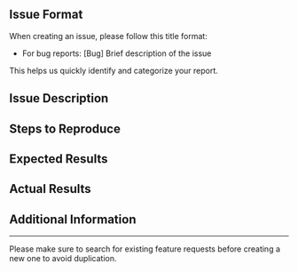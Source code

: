## Issue Format

When creating an issue, please follow this title format:

- For bug reports: [Bug] Brief description of the issue

This helps us quickly identify and categorize your report.

## Issue Description

<!-- Provide a brief description of the issue -->

## Steps to Reproduce

<!-- Describe the steps to reproduce the issue -->

## Expected Results

<!-- Describe what you expected to happen -->

## Actual Results

<!-- Describe what actually happened -->

## Additional Information

<!-- Add any additional information or context -->

---

Please make sure to search for existing feature requests before creating a new one to avoid duplication.